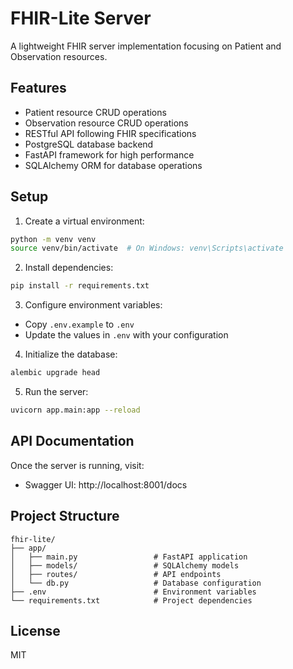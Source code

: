 # FHIR-Lite Server

A lightweight FHIR server implementation focusing on Patient and Observation resources.

## Features

- Patient resource CRUD operations
- Observation resource CRUD operations
- RESTful API following FHIR specifications
- PostgreSQL database backend
- FastAPI framework for high performance
- SQLAlchemy ORM for database operations

## Setup

1. Create a virtual environment:
```bash
python -m venv venv
source venv/bin/activate  # On Windows: venv\Scripts\activate
```

2. Install dependencies:
```bash
pip install -r requirements.txt
```

3. Configure environment variables:
- Copy `.env.example` to `.env`
- Update the values in `.env` with your configuration

4. Initialize the database:
```bash
alembic upgrade head
```

5. Run the server:
```bash
uvicorn app.main:app --reload
```

## API Documentation

Once the server is running, visit:
- Swagger UI: http://localhost:8001/docs

## Project Structure

```
fhir-lite/
├── app/
│   ├── main.py                 # FastAPI application
│   ├── models/                 # SQLAlchemy models
│   ├── routes/                 # API endpoints
│   └── db.py                   # Database configuration
├── .env                        # Environment variables
└── requirements.txt            # Project dependencies
```

## License

MIT 